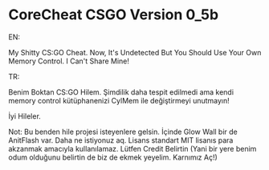 # CoreCheat CSGO Version 0_5b

EN:

My Shitty CS:GO Cheat. Now, It's Undetected But You Should Use Your Own Memory Control. I Can't Share Mine!


TR:

Benim Boktan CS:GO Hilem. Şimdilik daha tespit edilmedi ama kendi memory control kütüphanenizi CylMem ile değiştirmeyi unutmayın!



İyi Hileler.

Not: Bu benden hile projesi isteyenlere gelsin. İçinde Glow Wall bir de AnitFlash var. Daha ne istiyonuz aq.
Lisans standart MIT lisanıs para akzanmak amacıyla kullanılamaz. Lütfen Credit Belirtin (Yani bir yere benim odum olduğunu belirtin de biz de ekmek yeyelim. Karnımız Aç!)
